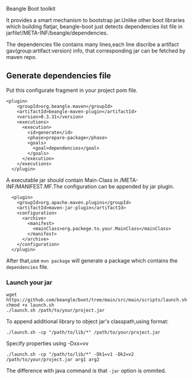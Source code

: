 Beangle Boot toolkit

It provides a smart mechanism to bootstrap jar.Unlike other boot libraries which building flatjar,
beangle-boot just detects dependencies list file in jarfile!/META-INF/beangle/dependencies.

The dependencies file contains many lines,each line discribe a artifact gav(group:artifact:version) info,
that corresponding jar can be fetched by maven repo.

## Generate dependencies file

Put this configurate fragment in your project pom file.

    <plugin>
        <groupId>org.beangle.maven</groupId>
        <artifactId>beangle-maven-plugin</artifactId>
        <version>0.3.31</version>
        <executions>
          <execution>
            <id>generate</id>
            <phase>prepare-package</phase>
            <goals>
              <goal>dependencies</goal>
            </goals>
          </execution>
        </executions>
      </plugin>


A executable jar should contain Main-Class in /META-INF/MANIFEST.MF.The configuration
can be appended by jar plugin.

      <plugin>
        <groupId>org.apache.maven.plugins</groupId>
        <artifactId>maven-jar-plugin</artifactId>
        <configuration>
          <archive>
            <manifest>
              <mainClass>org.packege.to.your.MainClass</mainClass>
            </manifest>
          </archive>
        </configuration>
      </plugin>

 After that,use `mvn package` will generate a package which contains the `dependencies` file.

### Launch your jar

    wget https://github.com/beangle/boot/tree/main/src/main/scripts/launch.sh
    chmod +x launch.sh
    ./launch.sh /path/to/your/project.jar

   To append additional library to object jar's classpath,using format:

    ./launch.sh -cp "/path/to/lib/*" /path/to/your/project.jar

   Specify properties using -Dxx=vv

    ./launch.sh -cp "/path/to/lib/*" -Dk1=v1 -Dk2=v2  /path/to/your/project.jar arg1 arg2

   The difference with java command is that `-jar` option is ommited.

